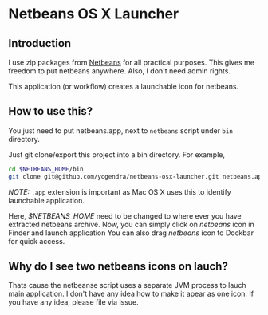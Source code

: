 Netbeans OS X Launcher
======================

Introduction
------------
I use zip packages from [Netbeans](http://www.netbeans.org) for all practical purposes. This gives me freedom to put netbeans anywhere. Also, I don't need admin rights.

This application (or workflow) creates a launchable icon for netbeans. 

How to use this?
----------------
You just need to put netbeans.app, next to `netbeans` script under `bin` directory.

Just git clone/export this project into a bin directory. For example,
```bash
cd $NETBEANS_HOME/bin
git clone git@github.com/yogendra/netbeans-osx-launcher.git netbeans.app
```
*NOTE:* `.app` extension is important as Mac OS X uses this to identify launchable application.

Here, _$NETBEANS_HOME_ need to be changed to where ever you have extracted netbeans archive.
Now, you can simply click on *netbeans* icon in Finder and launch application
You can also drag *netbeans* icon to Dockbar for quick access.


Why do I see two netbeans icons on lauch?
-----------------------------------------
Thats cause the netbeanse script uses a separate JVM process to lauch main application.
I don't have any idea how to make it apear as one icon. If you have any idea, please file via issue.


